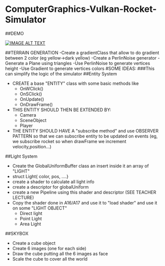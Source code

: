 # ComputerGraphics-Vulkan-Rocket-Simulator
##DEMO

[![IMAGE ALT TEXT](http://img.youtube.com/vi/gsZSmiKNmbU/0.jpg)](http://www.youtube.com/watch?v=gsZSmiKNmbU "DEMO")

##TERRAIN GENERATION
 -Create a gradientClass that allow to do gradient between 2 color (eg yellow->dark yellow)
 -Create a PerlinNoise generator
 -Generate a Plane using triangles
 -Use PerlinNoise to generate vertices height
 -Use Gradient to generate vertices colors
#SOME IDEAS: 
###This can simplify the logic of the simulator
##Entity System
- CREATE a base "ENTITY" class with some basic methods like
  * OnWClick()
  * OnSClick()
  * OnUpdate()
  * OnDrawFrame()
- THIS ENTITY SHOULD THEN BE EXTENDED BY:
    * Camera
    * SceneObject
    * Player
- THE ENTITY SHOULD HAVE A "subscribe method" and use
  OBSERVER PATTERN so that we can subscribe entity to be 
  updated on events
  (eg, we subscribe rocket so when drawFrame we increment velocity,position...)

##Light System
- Create the GlobalUniformBuffer class an insert inside it an array of "LIGHT"
- struct Light{ color, pos, ....}
- create a shader to calculate all light info
- create a descriptor for globalUniform
- create a new Pipeline using this shader and descriptor (SEE TEACHER LECTURE)
- Copy the shader done in A16/A17 and use it to "load shader"
 and use it on some "LIGHT OBJECT"
    * Direct light
    * Point Light
    * Area Light

##SKYBOX
- Create a cube object
- Create 6 images (one for each side)
- Draw the cube putting all the 6 images as face
- Scale the cube to cover all the world
